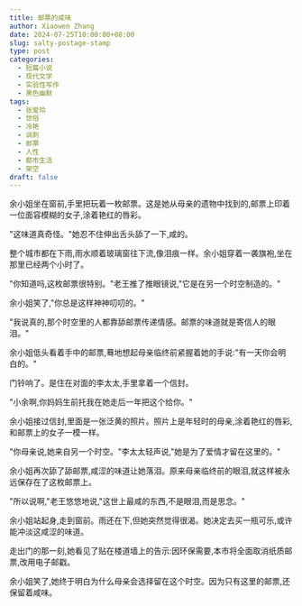 ```yaml
---
title: 邮票的咸味
author: Xiaowen Zhang
date: 2024-07-25T10:00:00+08:00
slug: salty-postage-stamp
type: post
categories:
  - 短篇小说
  - 现代文学
  - 实验性写作
  - 黑色幽默
tags:
  - 张爱玲
  - 世俗
  - 冷艳
  - 讽刺
  - 邮票
  - 人性
  - 都市生活
  - 架空
draft: false
---
```


余小姐坐在窗前,手里把玩着一枚邮票。这是她从母亲的遗物中找到的,邮票上印着一位面容模糊的女子,涂着艳红的唇彩。

"这味道真奇怪。"她忍不住伸出舌头舔了一下,咸的。

整个城市都在下雨,雨水顺着玻璃窗往下流,像泪痕一样。余小姐穿着一袭旗袍,坐在那里已经两个小时了。

"你知道吗,这枚邮票很特别。"老王推了推眼镜说,"它是在另一个时空制造的。"

余小姐笑了,"你总是这样神神叨叨的。"

"我说真的,那个时空里的人都靠舔邮票传递情感。邮票的味道就是寄信人的眼泪。"

余小姐低头看着手中的邮票,蓦地想起母亲临终前紧握着她的手说:"有一天你会明白的。"

门铃响了。是住在对面的李太太,手里拿着一个信封。

"小余啊,你妈妈生前托我在她走后一年把这个给你。"

余小姐接过信封,里面是一张泛黄的照片。照片上是年轻时的母亲,涂着艳红的唇彩,和邮票上的女子一模一样。

"你母亲说,她来自另一个时空。"李太太轻声说,"她是为了爱情才留在这里的。"

余小姐再次舔了舔邮票,咸涩的味道让她落泪。原来母亲临终前的眼泪,就这样被永远保存在了这枚邮票上。

"所以说啊,"老王悠悠地说,"这世上最咸的东西,不是眼泪,而是思念。"

余小姐站起身,走到窗前。雨还在下,但她突然觉得很渴。她决定去买一瓶可乐,或许能冲淡这咸涩的味道。

走出门的那一刻,她看见了贴在楼道墙上的告示:因环保需要,本市将全面取消纸质邮票,改用电子邮戳。

余小姐笑了,她终于明白为什么母亲会选择留在这个时空。因为只有这里的邮票,还保留着咸味。